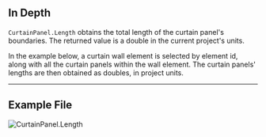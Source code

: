 ## In Depth
`CurtainPanel.Length` obtains the total length of the curtain panel's boundaries. The returned value is a double in the current project's units.

In the example below, a curtain wall element is selected by element id, along with all the curtain panels within the wall element. The curtain panels' lengths are then obtained as doubles, in project units.
___
## Example File

![CurtainPanel.Length](./Revit.Elements.CurtainPanel.Length_img.jpg)
